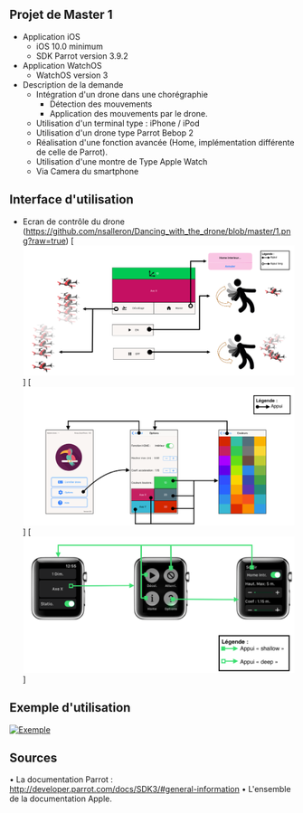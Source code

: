 ## Projet de Master 1

* Application iOS
    * iOS 10.0 minimum
    * SDK Parrot version 3.9.2
* Application WatchOS
    * WatchOS version 3
* Description de la demande
    *  Intégration d'un drone dans une chorégraphie
       * Détection des mouvements
       * Application des mouvements par le drone.
    *  Utilisation d'un terminal type : iPhone / iPod
    *  Utilisation d'un drone type Parrot Bebop 2
    *  Réalisation d'une fonction avancée (Home, implémentation différente de celle de Parrot).
    *  Utilisation d'une montre de Type Apple Watch
    *  Via Camera du smartphone
 
 
## Interface d'utilisation

 * Ecran de contrôle du drone
 (https://github.com/nsalleron/Dancing_with_the_drone/blob/master/1.png?raw=true)
 [![Ecran de contrôle du drone](https://github.com/nsalleron/Dancing_with_the_drone/blob/master/2.png?raw=true)]
 [![Ecran des options](https://github.com/nsalleron/Dancing_with_the_drone/blob/master/3.png?raw=true)]
 [![Ecran de la montre](https://github.com/nsalleron/Dancing_with_the_drone/blob/master/4.png?raw=true)]

## Exemple d'utilisation

[![Exemple](https://img.youtube.com/vi/GQ0EIY_p8iE/0.jpg)](https://www.youtube.com/watch?v=GQ0EIY_p8iE)

## Sources

  • La documentation Parrot : http://developer.parrot.com/docs/SDK3/#general-information
  • L'ensemble de la documentation Apple.

